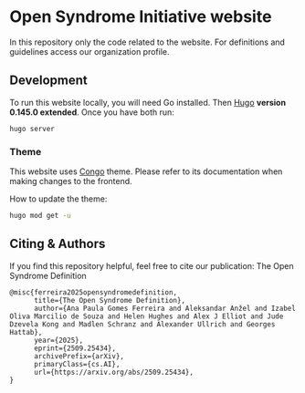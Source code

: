 # Open Syndrome Initiative website

In this repository only the code related to the website.
For definitions and guidelines access our organization profile.

## Development

To run this website locally, you will need Go installed.
Then [Hugo](https://gohugo.io/) **version 0.145.0 extended**. Once you have both run:

```
hugo server
```

### Theme

This website uses [Congo](https://jpanther.github.io/congo/docs/getting-started/)
theme. Please refer to its documentation when making changes to the frontend.

How to update the theme:

```bash
hugo mod get -u
```

## Citing & Authors

If you find this repository helpful, feel free to cite our publication: The Open Syndrome Definition

```
@misc{ferreira2025opensyndromedefinition,
      title={The Open Syndrome Definition}, 
      author={Ana Paula Gomes Ferreira and Aleksandar Anžel and Izabel Oliva Marcilio de Souza and Helen Hughes and Alex J Elliot and Jude Dzevela Kong and Madlen Schranz and Alexander Ullrich and Georges Hattab},
      year={2025},
      eprint={2509.25434},
      archivePrefix={arXiv},
      primaryClass={cs.AI},
      url={https://arxiv.org/abs/2509.25434}, 
}
```

